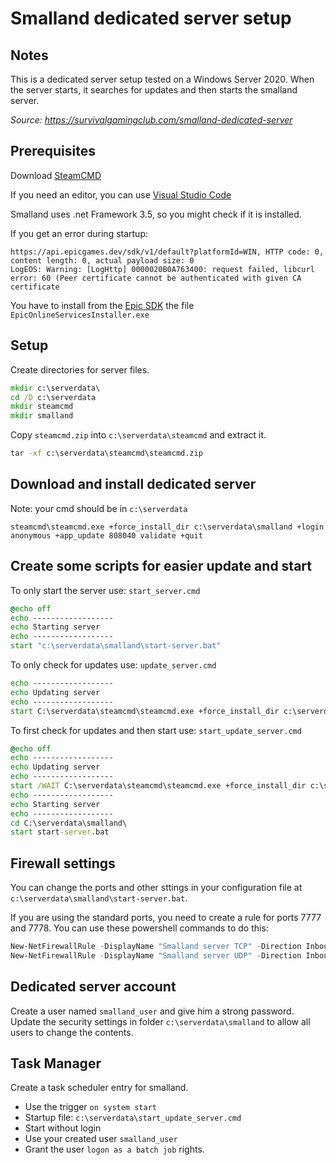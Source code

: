 # Smalland dedicated server setup
## Notes
This is a dedicated server setup tested on a Windows Server 2020. When the server starts, it searches for updates and then starts the smalland server.

_Source: https://survivalgamingclub.com/smalland-dedicated-server_

## Prerequisites
Download [SteamCMD](https://developer.valvesoftware.com/wiki/SteamCMD)

If you need an editor, you can use [Visual Studio Code](https://code.visualstudio.com/)

Smalland uses .net Framework 3.5, so you might check if it is installed.

If you get an error during startup:
```
https://api.epicgames.dev/sdk/v1/default?platformId=WIN, HTTP code: 0, content length: 0, actual payload size: 0
LogEOS: Warning: [LogHttp] 0000020B0A763400: request failed, libcurl error: 60 (Peer certificate cannot be authenticated with given CA certificate
```
You have to install from the [Epic SDK](https://dev.epicgames.com/en-US/sdk) the file `EpicOnlineServicesInstaller.exe`

## Setup
Create directories for server files.
```cmd
mkdir c:\serverdata\
cd /D c:\serverdata
mkdir steamcmd
mkdir smalland
```

Copy `steamcmd.zip` into `c:\serverdata\steamcmd` and extract it.
```cmd
tar -xf c:\serverdata\steamcmd\steamcmd.zip
```

## Download and install dedicated server
Note: your cmd should be in `c:\serverdata`
```
steamcmd\steamcmd.exe +force_install_dir c:\serverdata\smalland +login anonymous +app_update 808040 validate +quit
```

## Create some scripts for easier update and start
To only start the server use: `start_server.cmd`
```cmd
@echo off
echo ------------------
echo Starting server
echo ------------------
start "c:\serverdata\smalland\start-server.bat"
```

To only check for updates use: `update_server.cmd`
```cmd
echo ------------------
echo Updating server
echo ------------------
start C:\serverdata\steamcmd\steamcmd.exe +force_install_dir c:\serverdata\smalland +login anonymous +app_update 808040  validate +quit
```

To first check for updates and then start use: `start_update_server.cmd`
```cmd
@echo off
echo ------------------
echo Updating server
echo ------------------
start /WAIT C:\serverdata\steamcmd\steamcmd.exe +force_install_dir c:\serverdata\smalland +login anonymous +app_update 808040 +quit
echo ------------------
echo Starting server
echo ------------------
cd C:\serverdata\smalland\
start start-server.bat
```

## Firewall settings
You can change the ports and other sttings in your configuration file at `c:\serverdata\smalland\start-server.bat`.

If you are using the standard ports, you need to create a rule for ports 7777 and 7778.
You can use these powershell commands to do this:
```powershell
New-NetFirewallRule -DisplayName "Smalland server TCP" -Direction Inbound -LocalPort 7777,7778 -Protocol TCP -Action Allow
New-NetFirewallRule -DisplayName "Smalland server UDP" -Direction Inbound -LocalPort 7777,7778 -Protocol UDP -Action Allow
```

## Dedicated server account
Create a user named `smalland_user` and give him a strong password.
Update the security settings in folder `c:\serverdata\smalland` to allow all users to change the contents.

## Task Manager
Create a task scheduler entry for smalland.
* Use the trigger `on system start`
* Startup file: `c:\serverdata\start_update_server.cmd`
* Start without login
* Use your created user `smalland_user`
* Grant the user `logon as a batch job` rights.
